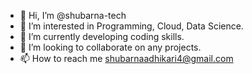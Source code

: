 - 👋 Hi, I’m @shubarna-tech
- 👀 I’m interested in Programming, Cloud, Data Science.
- 🌱 I’m currently developing coding skills.
- 💞️ I’m looking to collaborate on any projects.
- 📫 How to reach me shubarnaadhikari4@gmail.com

<!---
shubarna-tech/shubarna-tech is a ✨ special ✨ repository because its `README.md` (this file) appears on your GitHub profile.
You can click the Preview link to take a look at your changes.
--->
